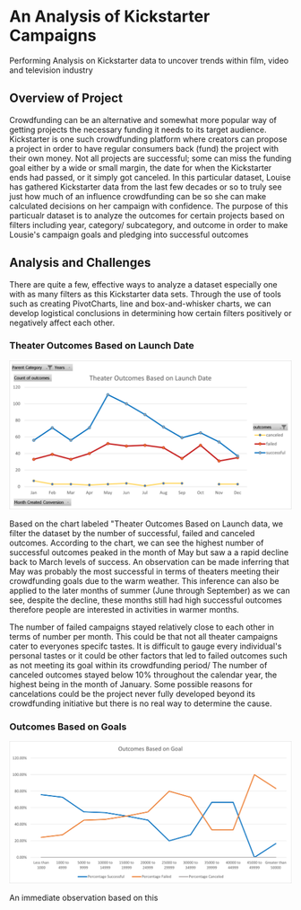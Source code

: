 # An Analysis of Kickstarter Campaigns
Performing Analysis on Kickstarter data to uncover trends within film, video and television industry
## Overview of Project
Crowdfunding can be an alternative and somewhat more popular way of getting projects the necessary funding it needs to its target audience. Kickstarter is one such crowdfunding platform where creators can propose a project in order to have regular consumers back (fund) the project with their own money. Not all projects are successful; some can miss the funding goal either by a wide or small margin, the date for when the Kickstarter ends had passed, or it simply got canceled. In this particular dataset, Louise has gathered Kickstarter data from the last few decades or so to truly see just how much of an influence crowdfunding can be so she can make calculated decisions on her campaign with confidence. The purpose of this particualr dataset is to analyze the outcomes for certain projects based on filters including year, category/ subcategory, and outcome in order to make Lousie's campaign goals and pledging into successful outcomes
## Analysis and Challenges
There are quite a few, effective ways to analyze a dataset especially one with as many filters as this Kickstarter data sets. Through the use of tools such as creating PivotCharts, line and box-and-whisker charts, we can develop logistical conclusions in determining how certain filters positively or negatively affect each other.

### Theater Outcomes Based on Launch Date
![](resources/Theater_Outcomes_vs_Launch.png)

Based on the chart labeled "Theater Outcomes Based on Launch data, we filter the dataset by the number of successful, failed and canceled outcomes. According to the chart, we can see the highest number of successful outcomes peaked in the month of May but saw a a rapid decline back to March levels of success. An observation can be made inferring that May was probably the most successful in terms of theaters meeting their crowdfunding goals due to the warm weather. This inference can also be applied to the later months of summer (June through September) as we can see, despite the decline, these months still had high successful outcomes therefore people are interested in activities in warmer months. 

The number of failed campaigns stayed relatively close to each other in terms of number per month. This could be that not all theater campaigns cater to everyones specifc tastes. It is difficult to gauge every individual's personal tastes or it could be other factors that led to failed outcomes such as not meeting its goal within its crowdfunding period/ The number of canceled outcomes stayed below 10% throughout the calendar year, the highest being in the month of January. Some possible reasons for cancelations could be the project never fully developed beyond its crowdfunding initiative but there is no real way to determine the cause.

### Outcomes Based on Goals
![](resources/Outcomes_vs_Goals.png)

An immediate observation based on this
